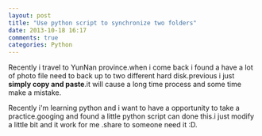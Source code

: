 ```yaml
---
layout: post
title: "Use python script to synchronize two folders"
date: 2013-10-18 16:17
comments: true
categories: Python
---
```

Recently i travel to YunNan province.when i come back i found a have a lot of photo file need to back up to two different hard disk.previous i just **simply copy and paste**.it will cause a long time process and some time make a mistake.  

Recently i'm learning python and i want to have a opportunity to take a practice.googing and found a little python script can done this.i just modify a little bit and it work for me .share to someone need it :D.  

<script src="https://gist.github.com/xalexchen/7038205.js"></script>

